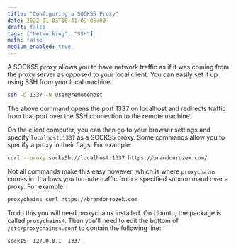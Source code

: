 ```yaml
---
title: "Configuring a SOCKS5 Proxy"
date: 2022-01-03T10:41:09-05:00
draft: false
tags: ["Networking", "SSH"]
math: false
medium_enabled: true
---
```


A SOCKS5 proxy allows you to have network traffic as if it was coming from the proxy server as opposed to your local client. You can easily set it up using SSH from your local machine.

```bash
ssh -D 1337 -N user@remotehost
```

The above command opens the port 1337 on localhost and redirects traffic from that port over the SSH connection to the remote machine.

On the client computer, you can then go to your browser settings and specify `localhost:1337` as a SOCKS5 proxy. Some commands allow you to specify a proxy in their flags. For example:

```bash
curl --proxy socks5h://localhost:1337 https://brandonrozek.com/
```

Not all commands make this easy however, which is where `proxychains` comes in. It allows you to route traffic from a specified subcommand over a proxy. For example:

```bash
proxychains curl https://brandonrozek.com
```

To do this you will need proxychains installed. On Ubuntu, the package is called `proxychains4`. Then you'll need to edit the bottom of `/etc/proxychains4.conf` to contain the following line:

```
socks5  127.0.0.1  1337
```

